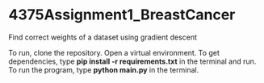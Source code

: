 # 4375Assignment1_BreastCancer
Find correct weights of a dataset using gradient descent


To run, clone the repository. Open a virtual environment. To get dependencies, type **pip install -r requirements.txt** in the terminal and run. To run the program, type **python main.py** in the terminal. 
